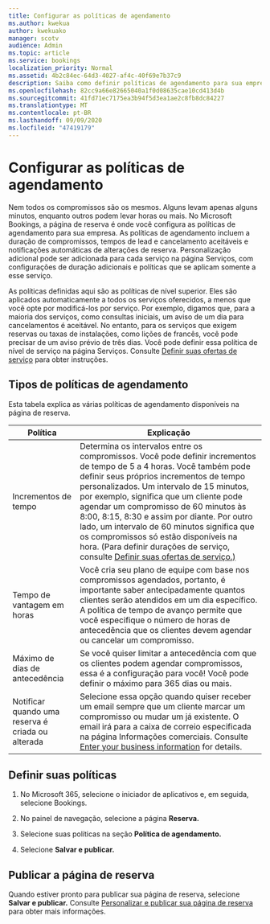 ```yaml
---
title: Configurar as políticas de agendamento
ms.author: kwekua
author: kwekuako
manager: scotv
audience: Admin
ms.topic: article
ms.service: bookings
localization_priority: Normal
ms.assetid: 4b2c84ec-64d3-4027-af4c-40f69e7b37c9
description: Saiba como definir políticas de agendamento para sua empresa. As políticas de agendamento incluem a duração de compromissos, bem como tempos aceitáveis de lead e cancelamento.
ms.openlocfilehash: 82cc9a66e82665040a1f0d08635cae10cd413d4b
ms.sourcegitcommit: 41fd71ec7175ea3b94f5d3ea1ae2c8fb8dc84227
ms.translationtype: MT
ms.contentlocale: pt-BR
ms.lasthandoff: 09/09/2020
ms.locfileid: "47419179"
---
```

# <a name="set-your-scheduling-policies"></a>Configurar as políticas de agendamento

Nem todos os compromissos são os mesmos. Alguns levam apenas alguns minutos, enquanto outros podem levar horas ou mais. No Microsoft Bookings, a página de reserva é onde você configura as políticas de agendamento para sua empresa. As políticas de agendamento incluem a duração de compromissos, tempos de lead e cancelamento aceitáveis e notificações automáticas de alterações de reserva. Personalização adicional pode ser adicionada para cada serviço na página Serviços, com configurações de duração adicionais e políticas que se aplicam somente a esse serviço.

As políticas definidas aqui são as políticas de nível superior. Eles são aplicados automaticamente a todos os serviços oferecidos, a menos que você opte por modificá-los por serviço. Por exemplo, digamos que, para a maioria dos serviços, como consultas iniciais, um aviso de um dia para cancelamentos é aceitável. No entanto, para os serviços que exigem reservas ou taxas de instalações, como lições de francês, você pode precisar de um aviso prévio de três dias. Você pode definir essa política de nível de serviço na página Serviços. Consulte [Definir suas ofertas de serviço](define-service-offerings.md) para obter instruções.

## <a name="types-of-scheduling-policies"></a>Tipos de políticas de agendamento

Esta tabela explica as várias políticas de agendamento disponíveis na página de reserva.

| Política | Explicação |
|---|---|
| Incrementos de tempo | Determina os intervalos entre os compromissos. Você pode definir incrementos de tempo de 5 a 4 horas. Você também pode definir seus próprios incrementos de tempo personalizados. Um intervalo de 15 minutos, por exemplo, significa que um cliente pode agendar um compromisso de 60 minutos às 8:00, 8:15, 8:30 e assim por diante. Por outro lado, um intervalo de 60 minutos significa que os compromissos só estão disponíveis na hora. (Para definir durações de serviço, consulte [Definir suas ofertas de serviço.)](define-service-offerings.md) |
| Tempo de vantagem em horas | Você cria seu plano de equipe com base nos compromissos agendados, portanto, é importante saber antecipadamente quantos clientes serão atendidos em um dia específico. A política de tempo de avanço permite que você especifique o número de horas de antecedência que os clientes devem agendar ou cancelar um compromisso. |
| Máximo de dias de antecedência | Se você quiser limitar a antecedência com que os clientes podem agendar compromissos, essa é a configuração para você! Você pode definir o máximo para 365 dias ou mais. |
| Notificar quando uma reserva é criada ou alterada | Selecione essa opção quando quiser receber um email sempre que um cliente marcar um compromisso ou mudar um já existente. O email irá para a caixa de correio especificada na página Informações comerciais. Consulte [Enter your business information](enter-business-information.md) for details. |

## <a name="set-your-policies"></a>Definir suas políticas

1. No Microsoft 365, selecione o iniciador de aplicativos e, em seguida, selecione Bookings.

1. No painel de navegação, selecione a página **Reserva.**

1. Selecione suas políticas na seção **Política de agendamento.**

1. Selecione **Salvar e publicar.**

## <a name="publish-the-booking-page"></a>Publicar a página de reserva

Quando estiver pronto para publicar sua página de reserva, selecione **Salvar e publicar.** Consulte [Personalizar e publicar sua página de reserva](customize-booking-page.md) para obter mais informações.
